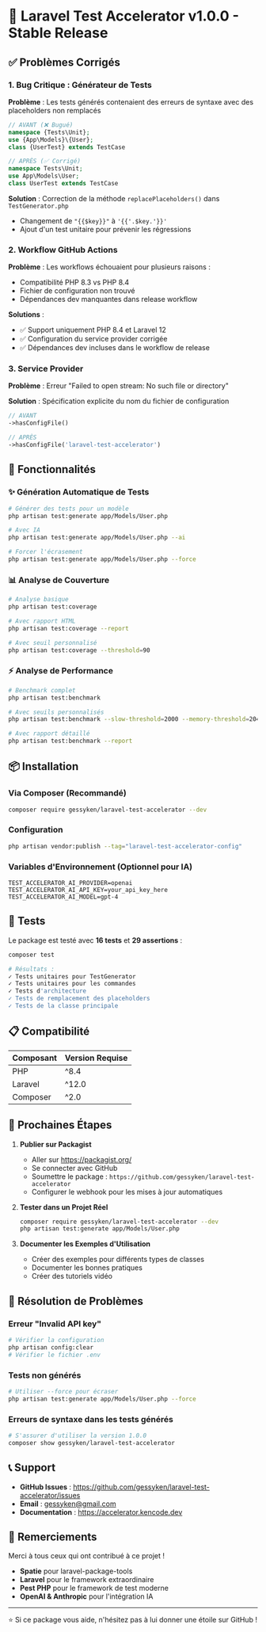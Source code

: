 # 🎉 Laravel Test Accelerator v1.0.0 - Stable Release

## ✅ Problèmes Corrigés

### 1. **Bug Critique : Générateur de Tests**

**Problème** : Les tests générés contenaient des erreurs de syntaxe avec des placeholders non remplacés

```php
// AVANT (❌ Bugué)
namespace {Tests\Unit};
use {App\Models}\{User};
class {UserTest} extends TestCase

// APRÈS (✅ Corrigé)
namespace Tests\Unit;
use App\Models\User;
class UserTest extends TestCase
```

**Solution** : Correction de la méthode `replacePlaceholders()` dans `TestGenerator.php`

-   Changement de `"{{$key}}"` à `'{{'.$key.'}}'`
-   Ajout d'un test unitaire pour prévenir les régressions

### 2. **Workflow GitHub Actions**

**Problème** : Les workflows échouaient pour plusieurs raisons :

-   Compatibilité PHP 8.3 vs PHP 8.4
-   Fichier de configuration non trouvé
-   Dépendances dev manquantes dans release workflow

**Solutions** :

-   ✅ Support uniquement PHP 8.4 et Laravel 12
-   ✅ Configuration du service provider corrigée
-   ✅ Dépendances dev incluses dans le workflow de release

### 3. **Service Provider**

**Problème** : Erreur "Failed to open stream: No such file or directory"

**Solution** : Spécification explicite du nom du fichier de configuration

```php
// AVANT
->hasConfigFile()

// APRÈS
->hasConfigFile('laravel-test-accelerator')
```

## 🚀 Fonctionnalités

### ✨ Génération Automatique de Tests

```bash
# Générer des tests pour un modèle
php artisan test:generate app/Models/User.php

# Avec IA
php artisan test:generate app/Models/User.php --ai

# Forcer l'écrasement
php artisan test:generate app/Models/User.php --force
```

### 📊 Analyse de Couverture

```bash
# Analyse basique
php artisan test:coverage

# Avec rapport HTML
php artisan test:coverage --report

# Avec seuil personnalisé
php artisan test:coverage --threshold=90
```

### ⚡ Analyse de Performance

```bash
# Benchmark complet
php artisan test:benchmark

# Avec seuils personnalisés
php artisan test:benchmark --slow-threshold=2000 --memory-threshold=2048

# Avec rapport détaillé
php artisan test:benchmark --report
```

## 📦 Installation

### Via Composer (Recommandé)

```bash
composer require gessyken/laravel-test-accelerator --dev
```

### Configuration

```bash
php artisan vendor:publish --tag="laravel-test-accelerator-config"
```

### Variables d'Environnement (Optionnel pour IA)

```env
TEST_ACCELERATOR_AI_PROVIDER=openai
TEST_ACCELERATOR_AI_API_KEY=your_api_key_here
TEST_ACCELERATOR_AI_MODEL=gpt-4
```

## 🧪 Tests

Le package est testé avec **16 tests** et **29 assertions** :

```bash
composer test

# Résultats :
✓ Tests unitaires pour TestGenerator
✓ Tests unitaires pour les commandes
✓ Tests d'architecture
✓ Tests de remplacement des placeholders
✓ Tests de la classe principale
```

## 📋 Compatibilité

| Composant | Version Requise |
| --------- | --------------- |
| PHP       | ^8.4            |
| Laravel   | ^12.0           |
| Composer  | ^2.0            |

## 🔧 Prochaines Étapes

1. **Publier sur Packagist**

    - Aller sur https://packagist.org/
    - Se connecter avec GitHub
    - Soumettre le package : `https://github.com/gessyken/laravel-test-accelerator`
    - Configurer le webhook pour les mises à jour automatiques

2. **Tester dans un Projet Réel**

    ```bash
    composer require gessyken/laravel-test-accelerator --dev
    php artisan test:generate app/Models/User.php
    ```

3. **Documenter les Exemples d'Utilisation**
    - Créer des exemples pour différents types de classes
    - Documenter les bonnes pratiques
    - Créer des tutoriels vidéo

## 🐛 Résolution de Problèmes

### Erreur "Invalid API key"

```bash
# Vérifier la configuration
php artisan config:clear
# Vérifier le fichier .env
```

### Tests non générés

```bash
# Utiliser --force pour écraser
php artisan test:generate app/Models/User.php --force
```

### Erreurs de syntaxe dans les tests générés

```bash
# S'assurer d'utiliser la version 1.0.0
composer show gessyken/laravel-test-accelerator
```

## 📞 Support

-   **GitHub Issues** : https://github.com/gessyken/laravel-test-accelerator/issues
-   **Email** : gessyken@gmail.com
-   **Documentation** : https://accelerator.kencode.dev

## 🙏 Remerciements

Merci à tous ceux qui ont contribué à ce projet !

-   **Spatie** pour laravel-package-tools
-   **Laravel** pour le framework extraordinaire
-   **Pest PHP** pour le framework de test moderne
-   **OpenAI & Anthropic** pour l'intégration IA

---

⭐ Si ce package vous aide, n'hésitez pas à lui donner une étoile sur GitHub !

